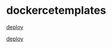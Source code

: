 # dockercetemplates



<a href="https://console.aws.amazon.com/cloudformation/home?region=us-east-1#/stacks/new?stackName=CentOS73DockerCE&templateURL=https:%2F%2Fs3.amazonaws.com%2Fcf-templates-1ud7g8bg90of8-us-east-1%2F2017106Ltw-deploy.tmpl">deploy</a>



<a href="https://console.aws.amazon.com/cloudformation/home?region=us-east-1#/stacks/new?stackName=Ubuntu1604DockerCE&templateURL=https:%2F%2Fs3.amazonaws.com%2Fcf-templates-1ud7g8bg90of8-us-east-1%2Fdeploy.tmpl">deploy</a>
